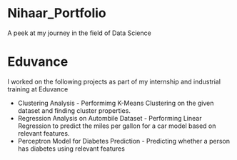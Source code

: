 # Nihaar_Portfolio
A peek at my journey in the field of Data Science

# Eduvance
I worked on the following projects as part of my internship and industrial training at Eduvance
* Clustering Analysis -
  Performimg K-Means Clustering on the given dataset and finding cluster properties.
* Regression Analysis on Autombile Dataset -
  Performing Linear Regression to predict the miles per gallon for a car model based on relevant features.
* Perceptron Model for Diabetes Prediction -
  Predicting whether a person has diabetes using relevant features
